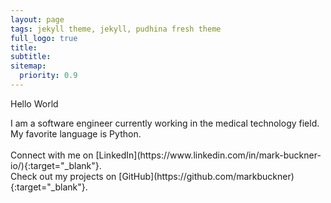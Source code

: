 ```yaml
---
layout: page
tags: jekyll theme, jekyll, pudhina fresh theme
full_logo: true
title: 
subtitle: 
sitemap:
  priority: 0.9
---
```

<p id="describe-text">Hello World</p>
I am a software engineer currently working in the medical technology field. My favorite language is Python.
<br><br>
Connect with me on [LinkedIn](https://www.linkedin.com/in/mark-buckner-io/){:target="_blank"}.
<br>
Check out my projects on [GitHub](https://github.com/markbuckner){:target="_blank"}.
